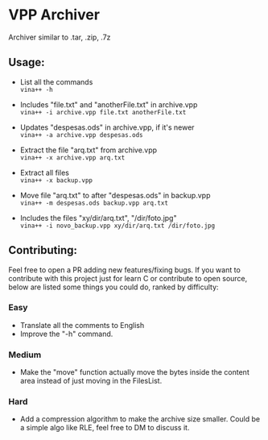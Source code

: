# VPP Archiver
Archiver similar to .tar, .zip, .7z

## Usage: 
- List all the commands  
```vina++ -h ```

- Includes "file.txt" and "anotherFile.txt" in archive.vpp  
```vina++ -i archive.vpp file.txt anotherFile.txt```

- Updates "despesas.ods" in archive.vpp, if it's newer  
```vina++ -a archive.vpp despesas.ods```

- Extract the file "arq.txt" from archive.vpp  
```vina++ -x archive.vpp arq.txt```

- Extract all files  
```vina++ -x backup.vpp```

- Move file "arq.txt" to after "despesas.ods" in backup.vpp  
```vina++ -m despesas.ods backup.vpp arq.txt```

- Includes the files "xy/dir/arq.txt", "/dir/foto.jpg"   
```vina++ -i novo_backup.vpp xy/dir/arq.txt /dir/foto.jpg```


## Contributing:
Feel free to open a PR adding new features/fixing bugs. If you want to contribute with this project just for learn C or
contribute to open source, below are listed some things you could do, ranked by difficulty:

### Easy
- Translate all the comments to English
- Improve the "-h" command.

### Medium
- Make the "move" function actually move the bytes inside the content area instead of just moving in the FilesList.

### Hard
- Add a compression algorithm to make the archive size smaller. Could be a simple algo like RLE, feel free to DM to discuss it.

